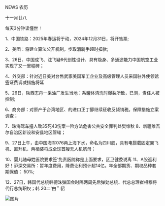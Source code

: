 NEWS 农历

十一月廿八

每天3分钟读懂世！

1、中国铁路：2025年春运将于动，2024年12月31日，将开售票;

2、美团：将建立算法公开机制，步取消骑手超时扣款;

3、26日，中国成飞、沈飞疑6代创性设计，具有隐身、多通途能力中国航空工业实现了又一里程碑；

4、外交部：针对近日美对台售武家美国军工企业及高级管理人员采国驻外使领馆签证费调减措施将延

5、26日，陕西志丹一采油厂发生当地：系罐体清洗时爆裂所致，已测，责任人被控制;

6、商务部：对原产于台湾地区、的进口正丁醇继续征收反倾销税。保障措施立案调查；

7、珠海驾车撞人致35死43伤案一险方法危害公共安全罪判处樊维秋 8、新疆维吾尔自治区新设和安县地区管辖；

9、27日上午，由中国海军076两上海下水，命名为四川舰，具有电搭载固定翼飞机、直升机、两栖装将成全球首艘无人机航母；

10、婴儿随母姓医院要求签'免责医院称是上面要求，区卫健委说离 11、A股迎利好！沪深交易所：暂年度费用，降费让利预计超14亿。年全部期货、期权品种套期保值： 50%;

12、27日，韩国代总统韩德洙弹国会时隔两周先后弹劾总统、代总总理崔相穆将代行总统职权；韩 20二'由＂貂

![图片](https://api.03c3.cn/api/zb)
